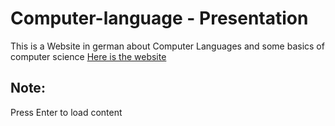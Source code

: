 # Computer-language - Presentation
This is a Website in german about Computer Languages and some basics of computer science
[Here is the website](https://quellens.github.io/Deutsch_GFS/)

## Note: 
Press Enter to load content
